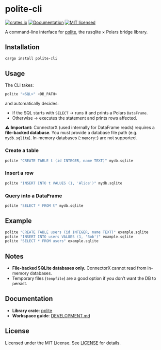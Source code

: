 # polite-cli

[![crates.io](https://img.shields.io/crates/v/polite-cli.svg)](https://crates.io/crates/polite-cli)
[![Documentation](https://docs.rs/polite-cli/badge.svg)](https://docs.rs/polite-cli)
[![MIT licensed](https://img.shields.io/crates/l/polite-cli.svg)](https://github.com/lmmx/polite/blob/master/LICENSE)

A command-line interface for [polite](https://github.com/lmmx/polite/tree/master/polite),
the rusqlite × Polars bridge library.

## Installation

```bash
cargo install polite-cli
```

## Usage

The CLI takes:

```bash
polite "<SQL>" <DB_PATH>
```

and automatically decides:

- If the SQL starts with `SELECT` → runs it and prints a Polars `DataFrame`.
- Otherwise → executes the statement and prints rows affected.

⚠️ **Important:**
ConnectorX (used internally for DataFrame reads) requires a **file-backed database**.
You must provide a database file path (e.g. `mydb.sqlite`). In-memory databases (`:memory:`) are not supported.

### Create a table

```bash
polite "CREATE TABLE t (id INTEGER, name TEXT)" mydb.sqlite
```

### Insert a row

```bash
polite "INSERT INTO t VALUES (1, 'Alice')" mydb.sqlite
```

### Query into a DataFrame

```bash
polite "SELECT * FROM t" mydb.sqlite
```

## Example

```bash
polite "CREATE TABLE users (id INTEGER, name TEXT)" example.sqlite
polite "INSERT INTO users VALUES (1, 'Bob')" example.sqlite
polite "SELECT * FROM users" example.sqlite
```

## Notes

- **File-backed SQLite databases only.** ConnectorX cannot read from in-memory databases.
- Temporary files (`tempfile`) are a good option if you don’t want the DB to persist.

## Documentation

- **Library crate**: [polite](https://github.com/lmmx/polite/tree/master/polite)
- **Workspace guide**: [DEVELOPMENT.md](https://github.com/lmmx/polite/blob/master/DEVELOPMENT.md)

## License

Licensed under the MIT License.
See [LICENSE](https://github.com/lmmx/polite/blob/master/LICENSE) for details.
